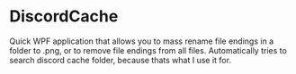 # DiscordCache
Quick WPF application that allows you to mass rename file endings in a folder to .png, or to remove file endings from all files. 
Automatically tries to search discord cache folder, because thats what I use it for. 
